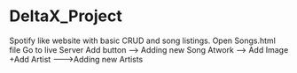 # DeltaX_Project
Spotify like website with basic CRUD and song listings.
Open Songs.html file
Go to live Server
Add button --> Adding new Song
Atwork --> Add Image
+Add Artist --->Adding new Artists
